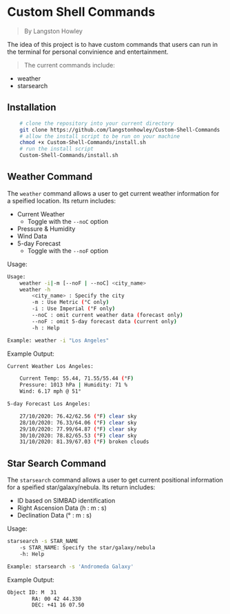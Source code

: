 # Custom Shell Commands

> By Langston Howley

The idea of this project is to have custom commands that users can run in the terminal for personal convinience and entertainment.

> The current commands include:

- weather
- starsearch

## Installation

```bash
    # clone the repository into your current directory
    git clone https://github.com/langstonhowley/Custom-Shell-Commands
    # allow the install script to be run on your machine
    chmod +x Custom-Shell-Commands/install.sh
    # run the install script
    Custom-Shell-Commands/install.sh
```

## Weather Command

The `weather` command allows a user to get current weather information for a speified location. Its return includes:

- Current Weather
  - Toggle with the `--noC` option
- Pressure & Humidity
- Wind Data
- 5-day Forecast
  - Toggle with the `--noF` option

Usage:

```bash
Usage:
    weather -i|-m [--noF | --noC] <city_name>
    weather -h
        <city_name> : Specify the city
        -m : Use Metric (°C only)
        -i : Use Imperial (°F only)
        --noC : omit current weather data (forecast only)
        --noF : omit 5-day forecast data (current only)
        -h : Help

Example: weather -i "Los Angeles"
```

Example Output:

```bash
Current Weather Los Angeles:

    Current Temp: 55.44, 71.55/55.44 (°F)
    Pressure: 1013 hPa | Humidity: 71 %
    Wind: 6.17 mph @ 51°

5-day Forecast Los Angeles:

    27/10/2020: 76.42/62.56 (°F) clear sky
    28/10/2020: 76.33/64.06 (°F) clear sky
    29/10/2020: 77.99/64.87 (°F) clear sky
    30/10/2020: 78.82/65.53 (°F) clear sky
    31/10/2020: 81.39/67.03 (°F) broken clouds
```

## Star Search Command

The `starsearch` command allows a user to get current positional information for a speified star/galaxy/nebula. Its return includes:

- ID based on SIMBAD identification
- Right Ascension Data (h : m : s)
- Declination Data (° : m : s)

Usage:

```bash
starsearch -s STAR_NAME
    -s STAR_NAME: Specify the star/galaxy/nebula
    -h: Help

Example: starsearch -s 'Andromeda Galaxy'
```

Example Output:

```bash
Object ID: M  31
        RA: 00 42 44.330
        DEC: +41 16 07.50
```
